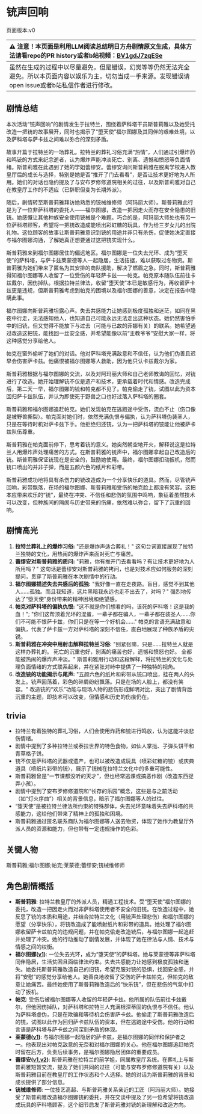 # 铳声回响
页面版本:v0
 

| :warning: 注意！本页面是利用LLM阅读总结明日方舟剧情原文生成，具体方法请看repo的PR history或者b站视频：[BV1gdJ7zqESe](https://www.bilibili.com/video/BV1gdJ7zqESe/)         |
|:----------------------------|
| 虽然在生成的过程中以尽量避免，但是错误，幻觉等等仍然无法完全避免。所以本页面内容以娱乐为主，切勿当成一手来源。发现错误请open issue或者b站私信作者进行修改。|



## 剧情总结
本次活动“铳声回响”的剧情发生于拉特兰，围绕着萨科塔干员斯普莉雅以及她受托改造一把铳的故事展开，同时也揭示了“堕天使”福尔图娜及其同伴的艰难处境，以及萨科塔与萨卡兹之间难以弥合的深刻矛盾。

故事开篇于拉特兰的一场葬礼。拉特兰的葬礼习俗充满“热情”，人们通过引爆炸药和鸣铳的方式来纪念逝者，认为爆炸声能冲淡死亡、别离、遗憾和愤怒等负面情绪。斯普莉雅在此遇到了她的学姐蕾缪安。蕾缪安询问斯普莉雅在脱离学校进入教皇厅后的成长与选择，特别是她是否“推开了门去看看”，是否让技术更好地为人所用。她们的对话也隐约提及了与安布罗修修道院相关的过往，以及斯普莉雅对自己在教皇厅工作的不适应（已辞职但变为长期外派）。

随后，剧情转至斯普莉雅拜访她熟悉的铳械维修师（阿玛丽大师）。斯普莉雅此行是为了一位非萨科塔的委托人——福尔图娜，改造一把因走火而存在安全隐患的旧铳。她感慨让其他种族安全使用铳械是个难题。巧合的是，阿玛丽大师处也有另一位萨科塔顾客，希望将一把铳改造成能喷出彩虹糖的玩具，作为给三岁女儿的出院礼物。这位顾客的故事让斯普莉雅意识到铳的用途并非只有杀伤，促使她决定直接与福尔图娜沟通，了解她真正想要通过这把铳实现什么。

斯普莉雅来到福尔图娜居住的偏远地区。福尔图娜是一位失去光环、成为“堕天使”的萨科塔，与萨卡兹莱蒙德等人一起隐居，生活拮据，难以获取过冬物资。斯普莉雅为她们带来了匿名为其安排的商队援助，解决了燃眉之急。同时，斯普莉雅得知福尔图娜等人收留了一位受伤的年轻萨卡兹——帕克。帕克原本随队伍前往卡兹戴尔，因伤掉队。根据拉特兰律法，收留“堕天使”本已是敏感行为，再收留萨卡兹更是违规，但斯普莉雅考虑到帕克的困境以及福尔图娜的善意，决定在报告中隐瞒此事。

福尔图娜向斯普莉雅坦露心声。失去共感能力让她感到极度孤独和迷茫，如同在黑夜中行走，无法感知他人，也知道自己可能永远无法走出这种状态。她仍然害怕手中的旧铳，但又觉得不能放下与过去（可能与已故的菲娜有关）的联系。她希望通过改造这把铳，能找回一丝安全感，并希望能像以前“主教爷爷”安慰大家一样，将这种感觉分享给他人。

帕克在窗外偷听了她们的对话。他对萨科塔充满敌意和不信任，认为他们伪善且迟早会伤害萨卡兹。他痛恨被福尔图娜等人救助，因为他只认卡兹戴尔为家。

斯普莉雅根据与福尔图娜的交流，以及对阿玛丽大师和自己老师教诲的回忆，对铳进行了改造。她开始理解铳不仅是遗产和技术，更承载着时代和情感。改造完成后，第二天一早，福尔图娜的铳和帕克都不见了。帕克偷走了铳，试图以此为资本回归萨卡兹队伍，并认为即使死于野兽之口也好过落入萨科塔的圈套。

斯普莉雅和福尔图娜追赶帕克。她们发现帕克在逃跑途中受伤，流血不止（伤口像是被野兽撕裂）。帕克面对她们时，依然充满仇恨与偏执，认为萨科塔伪装圣人，只是在等待时机对萨卡兹下手。他拒绝归还铳，认为一把萨科塔的铳能让他被萨卡兹队伍尊重。

斯普莉雅在帕克面前停下，思考着铳的意义。她突然朝空地开火，解释说这是拉特兰人用爆炸声处理痛苦的方式。在斯普莉雅的铳声中，福尔图娜拿起自己改造后的铳。斯普莉雅保证铳现在是安全的，鼓励她使用。最终，福尔图娜扣动扳机，然而铳口喷出的并非子弹，而是五颜六色的纸片和彩带。

斯普莉雅成功地将具有杀伤力的铳改造成为一个分享快乐的道具。然而，尽管铳声回响，彩带飘落，在场的福尔图娜、斯普莉雅和受伤的帕克脸上都没有笑容。这把本应带来欢乐的“铳”，最终在冲突、不信任和悲伤的氛围中鸣响，象征着虽然技术可以改变，但种族间的隔阂与历史带来的伤痛，依然难以弥合，留下了沉重的回响。
## 剧情高光
1.  **拉特兰葬礼上的爆炸习俗:** "还是爆炸声适合葬礼！" 这句台词直接展现了拉特兰独特的文化，用热闹的爆炸声来面对死亡与痛苦。
2.  **蕾缪安对斯普莉雅的质问:** "莉雅，你有推开门去看看吗？有让技术更好地为人所用吗？" 这句话是蕾缪安对斯普莉雅的拷问，也是对技术应如何服务的深刻提问，贯穿了斯普莉雅在本次剧情中的行动。
3.  **福尔图娜描述失去共感后的孤独:** "我好像一直在走夜路。盲目，感觉不到其他人......孤独。而且我知道，这片黑暗我永远也走不出去了，对吗？" 强烈地传达了“堕天使”身份带来的精神困境和绝望感。
4.  **帕克对萨科塔的偏执仇恨:** "这不就是你们想看的吗，该死的萨科塔！这是我的血！"; "你们这帮顶着光环的混蛋，一辈子都在骗人，一辈子都在装圣人......你们不可能不恨萨卡兹，你们只是在等一个好机会......" 帕克的言语充满敌意和偏执，代表了萨卡兹一方对萨科塔的深刻不信任，直白地展现了种族矛盾的尖锐。
5.  **斯普莉雅在冲突中用射击解释拉特兰习俗:** "别紧张嘛，只是......拉特兰人就是这样办葬礼的。 死亡的沉重也好，别离的痛苦也好，遗憾和愤怒也好。 全都能被热闹的爆炸声冲淡。" 斯普莉雅用行动和这段解释，将拉特兰的文化与处理负面情绪的方式联系起来，并在紧张对峙中提供了一种独特的视角。
6.  **改造铳的功能揭示与尾声:** "五颜六色的纸片和彩带从铳口喷出，挂在两人的头发上。铳声回荡着，彩色的碎屑纷纷飘落。只是在场的人脸上，都没有笑容。" 改造铳的“欢乐”功能与现场人物的悲伤形成鲜明对比，突出了剧情背后沉重的主题，即技术可以改变，但情感和历史的伤痕仍在。
## trivia
*   拉特兰有着独特的葬礼习俗，人们会使用炸药和铳进行鸣放，认为这能冲淡悲伤情绪。
*   剧情中提到了多种拉特兰或泰拉世界的特色食物，如仙人掌挞、子弹头饼干和青草格子饼。
*   铳不仅是萨科塔的武器或遗产，也可以被改造成玩具（喷彩虹糖的铳）或庆典道具（喷纸片彩带的铳），展示了铳械在拉特兰文化中的多重可能性。
*   斯普莉雅曾是“一节课都没听的天才”，但也经常逃课或搞恶作剧（改造东西捉弄小孩）。
*   剧情中提到了安布罗修修道院和“长存的乐园”概念，这些是与之前活动（如“灯火序曲”）相关的背景信息，暗示了福尔图娜等人的过往。
*   “堕天使”是被拉特兰律法所约束的特殊群体，失去光环意味着失去萨科塔的共感能力，这给他们带来了精神上的孤独和困境。
*   斯普莉雅通过匿名联系商队为福尔图娜等人送去物资，体现了她作为教皇厅外派人员的资源和能力，但也带有一定违规操作的色彩。
## 关键人物
斯普莉雅;福尔图娜;帕克;莱蒙德;蕾缪安;铳械维修师
## 角色剧情概括
-   **斯普莉雅**: 拉特兰教皇厅的外派人员，精通工程技术。受“堕天使”福尔图娜的委托，改造一把因走火而对非萨科塔使用者不安全的旧铳。在改造过程中，她反思了铳的本质和用途，并结合拉特兰文化（用铳声处理悲伤）和福尔图娜的愿望（分享快乐），将铳改造成了能喷射纸片和彩带的道具。她处理了福尔图娜收留萨卡兹帕克的违规问题，并在帕克偷走改造铳后，与福尔图娜一起追赶并处理了冲突。她的行动推动了剧情发展，并体现了她在律法与人情、技术与情感之间的权衡。
-   **福尔图娜([v1](../chars/extended_char_fu_er_tu_na.md))**: 一位失去光环，成为“堕天使”的萨科塔。她与莱蒙德等非萨科塔同伴隐居，生活贫困且面临律法约束。失去共感能力让她感到极度孤独和迷失。她委托斯普莉雅改造自己的旧铳，希望克服对铳的恐惧，找回安全感，并将“安慰”的感觉分享给他人。她善良地收留了受伤的萨卡兹帕克，但帕克的敌意让她痛苦。最终她使用了斯普莉雅改造后的“快乐铳”，但在悲伤的气氛中扣动了扳机。
-   **帕克**: 受伤后被福尔图娜等人收留的年轻萨卡兹。他所属的队伍前往卡兹戴尔，但他因伤掉队，对萨科塔和拉特兰人充满根深蒂固的仇恨与不信任。他认为萨科塔虚伪，只是在欺骗和等待机会伤害萨卡兹。他偷走了斯普莉雅改造后的铳，试图以此作为回归萨卡兹队伍的资本，但在逃跑途中受伤。他的行动和言语是萨科塔与萨卡兹之间深刻矛盾的体现。
-   **莱蒙德([v1](../chars/extended_char_lai_meng_de.md))**: 与福尔图娜一起隐居的萨卡兹，是福尔图娜的同伴和保护者之一。他表现出对帕克敌意的无奈和对福尔图娜的关心。他在福尔图娜追赶帕克时留在后方，负责后续事务，是福尔图娜隐居团体的重要成员。
-   **蕾缪安([v1](../chars/char_4193_lemuen.md),[v2](../char_v3/char_4193_lemuen.md))**: 斯普莉雅在拉特兰的前学姐，同属教皇厅系统。在葬礼上与斯普莉雅短暂交流，提及了她们共同的过往（可能与安布罗修修道院有关）以及斯普莉雅目前在教皇厅的工作状态和个人选择。她的对话为斯普莉雅的背景和成长提供了部分信息。
-   **铳械维修师**: 一位技艺高超、与斯普莉雅关系亲近的工匠（阿玛丽大师）。她接受了斯普莉雅改造福尔图娜铳的委托，并在交谈中提及了另一位希望将铳改造成玩具的萨科塔顾客，这个细节启发了斯普莉雅对铳的新理解和改造方向。